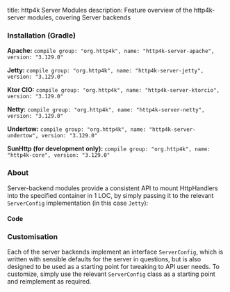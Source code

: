title: http4k Server Modules
description: Feature overview of the http4k-server modules, covering Server backends

### Installation (Gradle)
**Apache:** ```compile group: "org.http4k", name: "http4k-server-apache", version: "3.129.0"```

**Jetty:** ```compile group: "org.http4k", name: "http4k-server-jetty", version: "3.129.0"```

**Ktor CIO:** ```compile group: "org.http4k", name: "http4k-server-ktorcio", version: "3.129.0"```

**Netty:** ```compile group: "org.http4k", name: "http4k-server-netty", version: "3.129.0"```

**Undertow:** ```compile group: "org.http4k", name: "http4k-server-undertow", version: "3.129.0"```

**SunHttp (for development only):** ```compile group: "org.http4k", name: "http4k-core", version: "3.129.0"```

### About
Server-backend modules provide a consistent API to mount HttpHandlers into the specified container in 1 LOC, by 
simply passing it to the relevant `ServerConfig` implementation (in this case `Jetty`):

#### Code [<img class="octocat"/>](https://github.com/http4k/http4k/blob/master/src/docs/guide/modules/servers/example_http.kt)
<script src="https://gist-it.appspot.com/https://github.com/http4k/http4k/blob/master/src/docs/guide/modules/servers/example_http.kt"></script>

### Customisation
Each of the server backends implement an interface `ServerConfig`, which is written with sensible defaults for the server in questions, 
but is also designed to be used as a starting point for tweaking to API user needs. To customize, simply use the relevant `ServerConfig` 
class as a starting point and reimplement as required.
